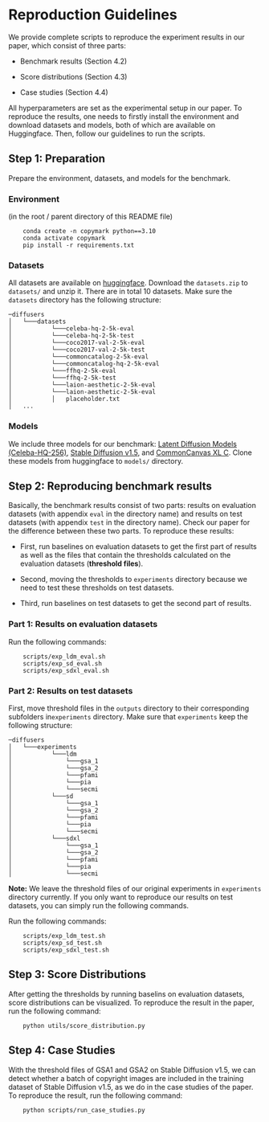# Reproduction Guidelines

We provide complete scripts to reproduce the experiment results in our paper, which consist of three parts:

- Benchmark results (Section 4.2)

- Score distributions (Section 4.3)

- Case studies (Section 4.4)

All hyperparameters are set as the experimental setup in our paper. To reproduce the results, one needs to firstly install the environment and download datasets and models, both of which are available on Huggingface. Then, follow our guidelines to run the scripts.

## Step 1: Preparation

Prepare the environment, datasets, and models for the benchmark.

### Environment

(in the root / parent directory of this README file)

```
    conda create -n copymark python==3.10
    conda activate copymark
    pip install -r requirements.txt
```

### Datasets

All datasets are available on [huggingface](https://huggingface.co/datasets/CaradryanLiang/CopyMark). Download the `datasets.zip` to `datasets/` and unzip it. There are in total 10 datasets. Make sure the `datasets` directory has the following structure:

```
─diffusers           
│   └───datasets       
│           └───celeba-hq-2-5k-eval
│           └───celeba-hq-2-5k-test
│           └───coco2017-val-2-5k-eval
│           └───coco2017-val-2-5k-test
│           └───commoncatalog-2-5k-eval
│           └───commoncatalog-hq-2-5k-eval
│           └───ffhq-2-5k-eval
│           └───ffhq-2-5k-test
│           └───laion-aesthetic-2-5k-eval
│           └───laion-aesthetic-2-5k-eval
│           │   placeholder.txt
│   ...
```


### Models

We include three models for our benchmark: [Latent Diffusion Models (Celeba-HQ-256)](https://huggingface.co/CompVis/ldm-celebahq-256), [Stable Diffusion v1.5](https://huggingface.co/runwayml/stable-diffusion-v1-5), and [CommonCanvas XL C](https://huggingface.co/common-canvas/CommonCanvas-XL-C). Clone these models from huggingface to `models/` directory.


## Step 2: Reproducing benchmark results

Basically, the benchmark results consist of two parts: results on evaluation datasets (with appendix `eval` in the directory name) and results on test datasets (with appendix `test` in the directory name). Check our paper for the difference between these two parts. To reproduce these results:

- First, run baselines on evaluation datasets to get the first part of results as well as the files that contain the thresholds calculated on the evaluation datasets (**threshold files**). 

- Second, moving the thresholds to `experiments` directory because we need to test these thresholds on test datasets. 

- Third, run baselines on test datasets to get the second part of results.


### Part 1: Results on evaluation datasets

Run the following commands:
```
    scripts/exp_ldm_eval.sh
    scripts/exp_sd_eval.sh
    scripts/exp_sdxl_eval.sh
```

### Part 2: Results on test datasets

First, move threshold files in the `outputs` directory to their corresponding subfolders in`experiments` directory. Make sure that `experiments` keep the following structure:
```
─diffusers                                     
│   └───experiments   
│           └───ldm
│               └───gsa_1
│               └───gsa_2
│               └───pfami
│               └───pia
│               └───secmi
│           └───sd
│               └───gsa_1
│               └───gsa_2
│               └───pfami
│               └───pia
│               └───secmi
│           └───sdxl
│               └───gsa_1
│               └───gsa_2
│               └───pfami
│               └───pia
│               └───secmi
```

**Note:** We leave the threshold files of our original experiments in `experiments` directory currently. If you only want to reproduce our results on test datasets, you can simply run the following commands.

Run the following commands:
```
    scripts/exp_ldm_test.sh
    scripts/exp_sd_test.sh
    scripts/exp_sdxl_test.sh
```

## Step 3: Score Distributions

After getting the thresholds by running baselins on evaluation datasets, score distributions can be visualized. To reproduce the result in the paper, run the following command:
```
    python utils/score_distribution.py
```

## Step 4: Case Studies

With the threshold files of GSA1 and GSA2 on Stable Diffusion v1.5, we can detect whether a batch of copyright images are included in the training dataset of Stable Diffusion v1.5, as we do in the case studies of the paper. To reproduce the result, run the following command:
```
    python scripts/run_case_studies.py
```
